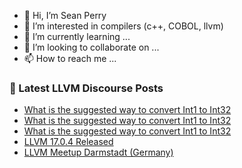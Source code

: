 - 👋 Hi, I’m Sean Perry
- 👀 I’m interested in compilers (c++, COBOL, llvm)
- 🌱 I’m currently learning ...
- 💞️ I’m looking to collaborate on ...
- 📫 How to reach me ...

<!---
s66perry/s66perry is a ✨ special ✨ repository because its `README.md` (this file) appears on your GitHub profile.
You can click the Preview link to take a look at your changes.
--->
### 📕 Latest LLVM Discourse Posts

<!-- DISCOURSE-LLVM:START -->
- [What is the suggested way to convert Int1 to Int32](https://discourse.llvm.org/t/what-is-the-suggested-way-to-convert-int1-to-int32/74549#post_3)
- [What is the suggested way to convert Int1 to Int32](https://discourse.llvm.org/t/what-is-the-suggested-way-to-convert-int1-to-int32/74549#post_2)
- [What is the suggested way to convert Int1 to Int32](https://discourse.llvm.org/t/what-is-the-suggested-way-to-convert-int1-to-int32/74549#post_1)
- [LLVM 17.0.4 Released](https://discourse.llvm.org/t/llvm-17-0-4-released/74548#post_1)
- [LLVM Meetup Darmstadt &lpar;Germany&rpar;](https://discourse.llvm.org/t/llvm-meetup-darmstadt-germany/71878#post_13)
<!-- DISCOURSE-LLVM:END -->
